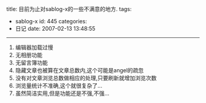 title: 目前为止对sablog-x的一些不满意的地方.
tags:
  - sablog-x
id: 445
categories:
  - 日记
date: 2007-02-13 13:48:55
---

1.  编辑器加载过慢
2.  无相册功能
3.  无留言簿功能
4.  隐藏文章也被算在文章总数内,这个可能是angel的疏忽
5.  没有对文章浏览总数做相应的处理,只要刷新就增加浏览次数
6.  浏览量统计不准确,这个就很复杂了...
7.  虽然简洁实用,但是功能还是不强,不强...